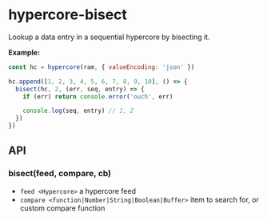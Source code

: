 # hypercore-bisect

Lookup a data entry in a sequential hypercore by bisecting it.

**Example:**

```js
const hc = hypercore(ram, { valueEncoding: 'json' })

hc.append([1, 2, 3, 4, 5, 6, 7, 8, 9, 10], () => {
  bisect(hc, 2, (err, seq, entry) => {
    if (err) return console.error('ouch', err)

    console.log(seq, entry) // 1, 2
  })
})
```

## API

### bisect(feed, compare, cb)

  - `feed <Hypercore>` a hypercore feed
  - `compare <function|Number|String|Boolean|Buffer>` item to search for, or custom compare function
